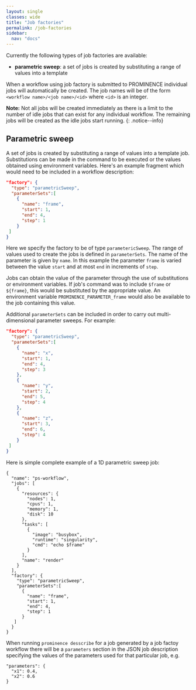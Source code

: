 ```yaml
---
layout: single
classes: wide
title: "Job factories"
permalink: /job-factories
sidebar:
  nav: "docs"
---
```


Currently the following types of job factories are available:
* **parametric sweep**: a set of jobs is created by substituting a range of values into a template

When a workflow using job factory is submitted to PROMINENCE individual jobs will automatically be created. The job names will be of the form `<workflow name>/<job name>/<id>` where `<id>` is an integer.

**Note:** Not all jobs will be created immediately as there is a limit to the number of idle jobs that can exist for any individual workflow. The remaining jobs will be created as the idle jobs start running.
{: .notice--info}

## Parametric sweep
A set of jobs is created by substituting a range of values into a template job. Substitutions can be made in the command to be executed or the values obtained using environment variables. Here's an example fragment which would need to be included in a workflow description:
```json
"factory": {
  "type": "parametricSweep",
  "parameterSets":[
    {
      "name": "frame",
      "start": 1,
      "end": 4,
      "step": 1
    }
 ]
}
```
Here we specify the factory to be of type `parametericSweep`. The range of values used to create the jobs is defined in `parameterSets`.
The name of the parameter is given by `name`. In this example the parameter `frame` is varied between the value `start` and at most `end` in increments of `step`.

Jobs can obtain the value of the parameter through the use of substitutions or environment variables.
If job's command was to include `$frame` or `${frame}`, this would be substituted by the appropriate value. An environment variable `PROMINENCE_PARAMETER_frame`
would also be available to the job containing this value.

Additional `parameterSets` can be included in order to carry out multi-dimensional parameter sweeps. For example:
```json
"factory": {
  "type": "parametricSweep",
  "parameterSets":[
    {
      "name": "x",
      "start": 1,
      "end": 4,
      "step": 3
    },
    {
      "name": "y",
      "start": 2,
      "end": 5,
      "step": 4
    },
    {
      "name": "z",
      "start": 3,
      "end": 6,
      "step": 4
    }
 ]
}
```

Here is simple complete example of a 1D parametric sweep job:
```
{
  "name": "ps-workflow",
  "jobs": [
    {
      "resources": {
        "nodes": 1,
        "cpus": 1,
        "memory": 1,
        "disk": 10
      },
      "tasks": [
        {
          "image": "busybox",
          "runtime": "singularity",
          "cmd": "echo $frame"
        }
      ],
      "name": "render"
    }
  ],
  "factory": {
    "type": "parametricSweep",
    "parameterSets":[
      {
        "name": "frame",
        "start": 1,
        "end": 4,
        "step": 1
      }
   ]
  }
}
```

When running `prominence desscribe` for a job generated by a job factoy workflow there will be a `parameters` section in the JSON job description specifying the values of the parameters used for that particular job, e.g.
```
"parameters": {
  "x1": 0.4,
  "x2": 0.6
}
```
